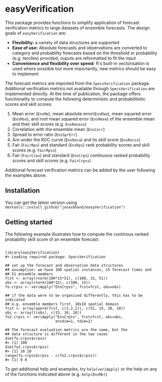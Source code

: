 <!-- README.md is generated from README.Rmd. Please edit that file -->


easyVerification
================

This package provides functions to simplify application of forecast verification metrics to large datasets of ensemble forecasts. The design goals of `easyVerification` are:

-   **Flexibility:** a variety of data structures are supported
-   **Ease of use:** Absolute forecasts and observations are converted to category and probability forecasts based on the threshold or probability (e.g. terciles) provided, ouputs are reformatted to fit the input
-   **Convenience and flexibility over speed:** R's built-in vectorisation is used where possible but more importantly, new metrics should be easy to implement

The forecast metrics are imported from the `SpecsVerification` package. Additional verification metrics not available through `SpecsVerification` are implemented directly. At the time of publication, the package offers functionality to compute the following deterministic and probabilitistic scores and skill scores:

1.  Mean error (`EnsMe`), mean absolute error(`EnsMae`), mean squared error (`EnsMse`), and root mean squared error (`EnsRmse`) of the ensemble mean and their skill scores (e.g. `EnsRmsess`)
2.  Correlation with the ensemble mean (`EnsCorr`)
3.  Spread to error ratio (`EnsSprErr`)
4.  Are under the ROC curve (`EnsRoca`) and its skill score (`EnsRocss`)
5.  Fair (`FairRps`) and standard (`EnsRps`) rank probability scores and skill scores (e.g. `FairRpss`)
6.  Fair (`FairCrps`) and standard (`EnsCrps`) continuous ranked probability scores and skill scores (e.g. `FairCrpss`)

Additional forecast verification metrics can be added by the user following the examples above.

Installation
------------

You can get the latest version using `devtools::install_github("jonasbhend/easyVerification")`

Getting started
---------------

The following example illustrates how to compute the continous ranked probability skill score of an ensemble forecast:

``` {.r}

library(easyVerification)
#> Loading required package: SpecsVerification

## set up the forecast and observation data structures
## assumption: we have 100 spatial instances, 15 forecast times and 
## 51 ensemble members
fcst <- array(rnorm(100*15*51), c(100, 15, 51))
obs <- array(rnorm(100*15), c(100, 15))
fo.crpss <- veriApply("EnsCrpss", fcst=fcst, obs=obs)

## if the data were to be organised differently, this has to be indicated
## e.g. ensemble members first, 10x10 spatial domain
fcst <- array(aperm(fcst, c(3,2,1)), c(51, 15, 10, 10))
obs <- array(t(obs), c(15, 10, 10))
fo2.crpss <- veriApply("EnsCrpss", fcst=fcst, obs=obs, 
                       ensdim=1, tdim=2)

## The forecast evaluation metrics are the same, but the 
## data structure is different in the two cases
dim(fo.crpss$crpss)
#> [1] 100
dim(fo2.crpss$crpss)
#> [1] 10 10
range(fo.crpss$crpss - c(fo2.crpss$crpss))
#> [1] 0 0
```

To get additional help and examples, try `help(veriApply)` or the help on any of the functions indicated above (e.g. `help(EnsMe)`)
